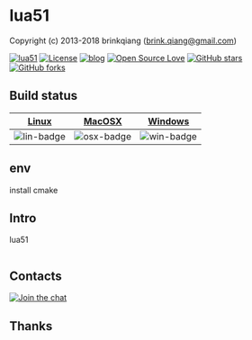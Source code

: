 # lua51

Copyright (c) 2013-2018 brinkqiang (brink.qiang@gmail.com)

[![lua51](https://img.shields.io/badge/brinkqiang-lua51-blue.svg?style=flat-square)](https://github.com/brinkqiang/lua51)
[![License](https://img.shields.io/badge/license-MIT-brightgreen.svg)](https://github.com/brinkqiang/lua51/blob/master/LICENSE)
[![blog](https://img.shields.io/badge/Author-Blog-7AD6FD.svg)](https://brinkqiang.github.io/)
[![Open Source Love](https://badges.frapsoft.com/os/v3/open-source.png)](https://github.com/brinkqiang)
[![GitHub stars](https://img.shields.io/github/stars/brinkqiang/lua51.svg?label=Stars)](https://github.com/brinkqiang/lua51) 
[![GitHub forks](https://img.shields.io/github/forks/brinkqiang/lua51.svg?label=Fork)](https://github.com/brinkqiang/lua51)

## Build status
| [Linux][lin-link] | [MacOSX][osx-link] | [Windows][win-link] |
| :---------------: | :----------------: | :-----------------: |
| ![lin-badge]      | ![osx-badge]       | ![win-badge]        |

[lin-badge]: https://travis-ci.org/brinkqiang/lua51.svg?branch=master "Travis build status"
[lin-link]:  https://travis-ci.org/brinkqiang/lua51 "Travis build status"
[osx-badge]: https://travis-ci.org/brinkqiang/lua51.svg?branch=master "Travis build status"
[osx-link]:  https://travis-ci.org/brinkqiang/lua51 "Travis build status"
[win-badge]: https://ci.appveyor.com/api/projects/status/github/brinkqiang/lua51?branch=master&svg=true "AppVeyor build status"
[win-link]:  https://ci.appveyor.com/project/brinkqiang/lua51 "AppVeyor build status"

## env
install cmake

## Intro
lua51
```cpp
```
## Contacts
[![Join the chat](https://badges.gitter.im/brinkqiang/lua51/Lobby.svg)](https://gitter.im/brinkqiang/lua51)

## Thanks
